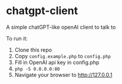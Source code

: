 # chatgpt-client

A simple chatGPT-like openAI client to talk to

To run it:

1. Clone this repo
2. Copy `config.example.php` to `config.php`
3. Fill in OpenAI api key in config.php
4. `php -S 0.0.0.0:80`
5. Navigate your browser to http://127.0.0.1
